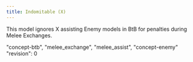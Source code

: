 ```yaml
---
title: Indomitable (X)
---
```

This model ignores X assisting Enemy models in BtB for penalties during Melee Exchanges.

"concept-btb", "melee_exchange", "melee_assist", "concept-enemy"
"revision": 0